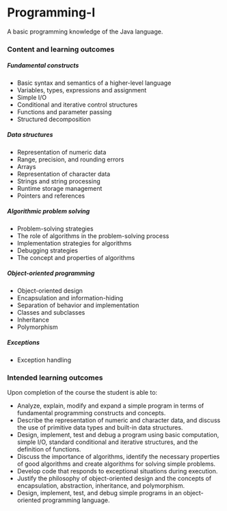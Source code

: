 # Programming-I
A basic programming knowledge of the Java language.

### Content and learning outcomes
##### Fundamental constructs

* Basic syntax and semantics of a higher-level language
* Variables, types, expressions and assignment
* Simple I/O
* Conditional and iterative control structures
* Functions and parameter passing
* Structured decomposition

##### Data structures

* Representation of numeric data
* Range, precision, and rounding errors
* Arrays
* Representation of character data
* Strings and string processing
* Runtime storage management
* Pointers and references

##### Algorithmic problem solving

* Problem-solving strategies
* The role of algorithms in the problem-solving process
* Implementation strategies for algorithms
* Debugging strategies
* The concept and properties of algorithms

##### Object-oriented programming

* Object-oriented design
* Encapsulation and information-hiding
* Separation of behavior and implementation
* Classes and subclasses
* Inheritance
* Polymorphism

##### Exceptions

* Exception handling

### Intended learning outcomes

Upon completion of the course the student is able to:

* Analyze, explain, modify and expand a simple program in terms of fundamental programming constructs and concepts.
* Describe the representation of numeric and character data, and discuss the use of primitive data types and built-in data structures.
* Design, implement, test and debug a program using basic computation, simple I/O, standard conditional and iterative structures, and the definition of functions.
* Discuss the importance of algorithms, identify the necessary properties of good algorithms and create algorithms for solving simple problems.
* Develop code that responds to exceptional situations during execution.
* Justify the philosophy of object-oriented design and the concepts of encapsulation, abstraction, inheritance, and polymorphism.
* Design, implement, test, and debug simple programs in an object-oriented programming language.
